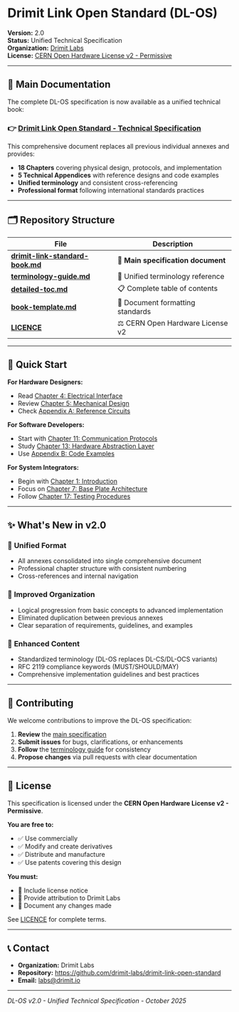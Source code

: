 # Drimit Link Open Standard (DL-OS)

**Version:** 2.0  
**Status:** Unified Technical Specification  
**Organization:** [Drimit Labs](https://github.com/drimit-labs)  
**License:** [CERN Open Hardware License v2 - Permissive](LICENCE)

---

## 📖 Main Documentation

The complete DL-OS specification is now available as a unified technical book:

### 👉 **[Drimit Link Open Standard - Technical Specification](drimit-link-standard-book.md)**

This comprehensive document replaces all previous individual annexes and provides:

- **18 Chapters** covering physical design, protocols, and implementation
- **5 Technical Appendices** with reference designs and code examples  
- **Unified terminology** and consistent cross-referencing
- **Professional format** following international standards practices

---

## 🗂️ Repository Structure

| File | Description |
|------|-------------|
| **[drimit-link-standard-book.md](drimit-link-standard-book.md)** | 📘 **Main specification document** |
| **[terminology-guide.md](terminology-guide.md)** | 📝 Unified terminology reference |
| **[detailed-toc.md](detailed-toc.md)** | 📋 Complete table of contents |
| **[book-template.md](book-template.md)** | 📄 Document formatting standards |
| **[LICENCE](LICENCE)** | ⚖️ CERN Open Hardware License v2 |

---

## 🚀 Quick Start

**For Hardware Designers:**
- Read [Chapter 4: Electrical Interface](drimit-link-standard-book.md#chapter-4-electrical-interface-specification)
- Review [Chapter 5: Mechanical Design](drimit-link-standard-book.md#chapter-5-mechanical-design-and-connector-system)
- Check [Appendix A: Reference Circuits](drimit-link-standard-book.md#appendix-a-reference-circuit-designs)

**For Software Developers:**
- Start with [Chapter 11: Communication Protocols](drimit-link-standard-book.md#chapter-11-communication-protocols-and-discovery)
- Study [Chapter 13: Hardware Abstraction Layer](drimit-link-standard-book.md#chapter-13-hardware-abstraction-layer-hal)
- Use [Appendix B: Code Examples](drimit-link-standard-book.md#appendix-b-code-examples-and-firmware-templates)

**For System Integrators:**
- Begin with [Chapter 1: Introduction](drimit-link-standard-book.md#chapter-1-introduction-and-scope)
- Focus on [Chapter 7: Base Plate Architecture](drimit-link-standard-book.md#chapter-7-base-plate-architecture-and-matrix-systems)
- Follow [Chapter 17: Testing Procedures](drimit-link-standard-book.md#chapter-17-testing-and-validation-procedures)

---

## ✨ What's New in v2.0

### 🔄 **Unified Format**
- All annexes consolidated into single comprehensive document
- Professional chapter structure with consistent numbering
- Cross-references and internal navigation

### 🎯 **Improved Organization**  
- Logical progression from basic concepts to advanced implementation
- Eliminated duplication between previous annexes
- Clear separation of requirements, guidelines, and examples

### 📘 **Enhanced Content**
- Standardized terminology (DL-OS replaces DL-CS/DL-OCS variants)
- RFC 2119 compliance keywords (MUST/SHOULD/MAY)
- Comprehensive implementation guidelines and best practices

---

## 🤝 Contributing

We welcome contributions to improve the DL-OS specification:

1. **Review** the [main specification](drimit-link-standard-book.md)
2. **Submit issues** for bugs, clarifications, or enhancements
3. **Follow** the [terminology guide](terminology-guide.md) for consistency
4. **Propose changes** via pull requests with clear documentation

---

## 📄 License

This specification is licensed under the **CERN Open Hardware License v2 - Permissive**.

**You are free to:**
- ✅ Use commercially
- ✅ Modify and create derivatives  
- ✅ Distribute and manufacture
- ✅ Use patents covering this design

**You must:**
- 📝 Include license notice
- 📝 Provide attribution to Drimit Labs
- 📝 Document any changes made

See [LICENCE](LICENCE) for complete terms.

---

## 📞 Contact

- **Organization:** Drimit Labs
- **Repository:** https://github.com/drimit-labs/drimit-link-open-standard
- **Email:** labs@drimit.io

---

*DL-OS v2.0 - Unified Technical Specification - October 2025*